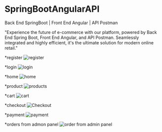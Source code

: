 # SpringBootAngularAPI
  Back End SpringBoot | Front End Angular | API Postman

"Experience the future of e-commerce with our platform, powered by Back End Spring Boot, Front End Angular, and API Postman. Seamlessly integrated and highly efficient, it's the ultimate solution for modern online retail."


*register
![register](https://github.com/tameemahman/SpringBootAngularAPI/assets/132429149/76c565ff-af3e-4def-87bd-72031256de4f)


*login
![login](https://github.com/tameemahman/SpringBootAngularAPI/assets/132429149/dc89d886-aa8c-4ac3-b12e-84556b5c59fb)


*home
![home](https://github.com/tameemahman/SpringBootAngularAPI/assets/132429149/1ea03d8a-9163-4187-88a5-ac662c77b91e)


*product
![products](https://github.com/tameemahman/SpringBootAngularAPI/assets/132429149/1b2b082a-3807-4741-a875-6ca43b87b472)


*cart
![cart](https://github.com/tameemahman/SpringBootAngularAPI/assets/132429149/53c0d105-f281-431c-af4d-b77b6f464f78)


*checkout
![Checkout](https://github.com/tameemahman/SpringBootAngularAPI/assets/132429149/965d7da9-f67b-4f76-b0fa-dd8f227319d4)


*payment
![payment](https://github.com/tameemahman/SpringBootAngularAPI/assets/132429149/7f62b4bf-3fba-436a-b644-66a2a6763841)


*orders from admon panel
![order from admin panel](https://github.com/tameemahman/SpringBootAngularAPI/assets/132429149/a6d0de62-9eb7-4fb4-9d48-11c393749f20)

